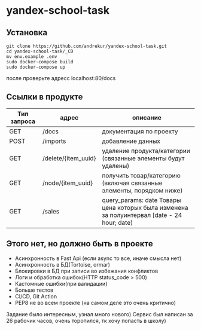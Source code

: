 # yandex-school-task
## Установка
```
git clone https://github.com/andrekur/yandex-school-task.git
cd yandex-school-task/_CD
mv env.example .env
sudo docker-compose build
sudo docker-compose up
```
после проверьте адресс localhost:80/docs
## Ссылки в продукте

Тип запроса | адрес | описание 
--- | --- | --- 
GET | /docs  | документация по проекту 
POST | /imports | добавление данных 
GET | /delete/{item_uuid} | удаление продукта/категории (связанные элементы будут удалены)
GET | /node/{item_uuid} | получить товар/категорию (включая связанные элементы, порядком ниже)
GET | /sales | query_params: date Товары цена которых была изменена за полуинтервал [date - 24 hour; date)


## Этого нет, но должно быть в проекте

- Асинхронность в Fast Api (если async то все, иначе смысла нет)
- Асинхронность в БД(Tortoise, ormar)
- Блокировки в БД при записи во избежания конфликтов
- Логи и обработка ошибок(HTTP status_code > 500)
- Кастомные ошибки(при валидации)
- Больше тестов
- CI/CD, Git Action
- PEP8 не во всем проекте (на самом деле это очень критично)

Задание было интересным, узнал много нового)
Сервис был написан за 26 рабочик часов, очень торопился, тк хочу попасть в школу)
